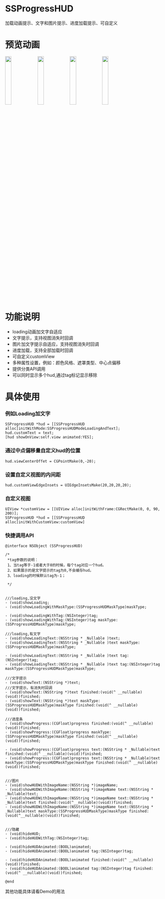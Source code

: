 # SSProgressHUD
加载动画提示、文字和图片提示、进度加载提示、可自定义


# 预览动画
<img src="https://github.com/namesubai/SSProgressHUDDemo/blob/master/loadingGif.gif" width = 20% height = 20% />
<img src="https://github.com/namesubai/SSProgressHUDDemo/blob/master/showTextGif.gif" width = 20% height = 20% />
<img src="https://github.com/namesubai/SSProgressHUDDemo/blob/master/showImage.gif" width = 20% height = 20% />
<img src="https://github.com/namesubai/SSProgressHUDDemo/blob/master/progressGif.gif" width = 20% height = 20% />

# 功能说明
- loading动画加文字自适应
- 文字提示，支持视图消失时回调
- 图片加文字提示自适应，支持视图消失时回调
- 进度加载，支持全部加载时回调
- 可自定义customView
- 多种属性设置，例如：颜色风格、遮罩类型、中心点偏移
- 提供分类API调用
- 可以同时显示多个hud,通过tag标记显示移除

# 具体使用

### 例如Loading加文字

```
SSProgressHUD *hud = [[SSProgressHUD alloc]initWithMode:SSProgressHUDModeLoadingAndText];
hud.customText = text;
[hud showOnView:self.view animated:YES];
```

### 通过中点偏移量自定义hud的位置
```
hud.viewCenterOffet = CGPointMake(0,-20);
```

### 设置自定义视图的内间距
```
hud.customViewEdgeInsets = UIEdgeInsetsMake(20,20,20,20);
```

### 自定义视图
```
UIView *customView = [[UIView alloc]initWithFrame:CGRectMake(0, 0, 90, 200)];
SSProgressHUD *hud = [[SSProgressHUD alloc]initWithCustomView:customView]
```

### 快捷调用API
```
@interface NSObject (SSProgressHUD)

/*
 *tag参数的说明：
 1、当tag等于-1或者大于0的时候，每个tag对应一个hud。
 2、如果展示的是文字提示的tag为0,不会缓存hud。
 3、loading的时候默认tag为-1；
 
 */


///loading,没文字
- (void)showLoading;
- (void)showLoadingWithMaskType:(SSProgressHUDMaskType)maskType;

- (void)showLoadingWithTag:(NSInteger)tag;
- (void)showLoadingWithTag:(NSInteger)tag maskType:(SSProgressHUDMaskType)maskType;

///loading,有文字
- (void)showLoadingText:(NSString * _Nullable )text;
- (void)showLoadingText:(NSString * _Nullable )text maskType:(SSProgressHUDMaskType)maskType;

- (void)showLoadingText:(NSString * _Nullable )text tag:(NSInteger)tag;
- (void)showLoadingText:(NSString * _Nullable )text tag:(NSInteger)tag maskType:(SSProgressHUDMaskType)maskType;

///文字提示
- (void)showText:(NSString *)text;
///文字提示，有消失时回调
- (void)showText:(NSString *)text finished:(void(^ __nullable)(void))finished;
- (void)showText:(NSString *)text maskType:(SSProgressHUDMaskType)maskType finished:(void(^ __nullable)(void))finished;

///进度条
- (void)showProgress:(CGFloat)progress finished:(void(^ __nullable)(void))finished;
- (void)showProgress:(CGFloat)progress maskType:(SSProgressHUDMaskType)maskType finished:(void(^ __nullable)(void))finished;

- (void)showProgress:(CGFloat)progress text:(NSString * _Nullable)text finished:(void(^ __nullable)(void))finished;
- (void)showProgress:(CGFloat)progress text:(NSString * _Nullable)text maskType:(SSProgressHUDMaskType)maskType finished:(void(^ __nullable)(void))finished;


///图片
- (void)showHUDWithImageName:(NSString *)imageName;
- (void)showHUDWithImageName:(NSString *)imageName text:(NSString * _Nullable)text;
- (void)showHUDWithImageName:(NSString *)imageName text:(NSString * _Nullable)text finished:(void(^__nullable)(void))finished;
- (void)showHUDWithImageName:(NSString *)imageName text:(NSString * _Nullable)text maskType:(SSProgressHUDMaskType)maskType finished:(void(^__nullable)(void))finished;


///隐藏
- (void)hideHUD;
- (void)hideHUDWithTag:(NSInteger)tag;

- (void)hideHUDAnimated:(BOOL)animated;
- (void)hideHUDAnimated:(BOOL)animated tag:(NSInteger)tag;

- (void)hideHUDAnimated:(BOOL)animated finished:(void(^ __nullable)(void))finished;
- (void)hideHUDAnimated:(BOOL)animated tag:(NSInteger)tag finished:(void(^ __nullable)(void))finished;

@end
```



其他功能具体请看Demo的用法


